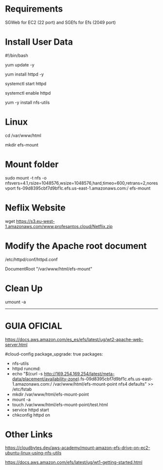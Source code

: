 # Requirements

SGWeb for EC2 (22 port) and  SGEfs for Efs (2049 port)

# Install User Data

#!/bin/bash

yum update -y

yum install httpd -y

systemctl start httpd

systemctl enable httpd

yum -y install nfs-utils

# Linux 

cd /var/www/html

mkdir efs-mount


# Mount folder

sudo mount -t nfs -o nfsvers=4.1,rsize=1048576,wsize=1048576,hard,timeo=600,retrans=2,noresvport fs-09d8395cbf7d9bf1c.efs.us-east-1.amazonaws.com:/   efs-mount

# Neflix Website

wget https://s3.eu-west-1.amazonaws.com/www.profesantos.cloud/Netflix.zip 

# Modify the Apache root document

/etc/httpd/conf/httpd.conf

DocumentRoot "/var/www/html/efs-mount"


# Clean Up

umount -a

----------------------------------------------------------------------------------------


# GUIA OFICIAL

https://docs.aws.amazon.com/es_es/efs/latest/ug/wt2-apache-web-server.html

#cloud-config
package_upgrade: true
packages:
- nfs-utils
- httpd
runcmd:
- echo "$(curl -s http://169.254.169.254/latest/meta-data/placement/availability-zone).fs-09d8395cbf7d9bf1c.efs.us-east-1.amazonaws.com:/    /var/www/html/efs-mount-point   nfs4    defaults" >> /etc/fstab
- mkdir /var/www/html/efs-mount-point
- mount -a
- touch /var/www/html/efs-mount-point/test.html
- service httpd start
- chkconfig httpd on

# Other Links
https://cloudbytes.dev/aws-academy/mount-amazon-efs-drive-on-ec2-ubuntu-linux-using-nfs-utils

https://docs.aws.amazon.com/efs/latest/ug/wt1-getting-started.html

